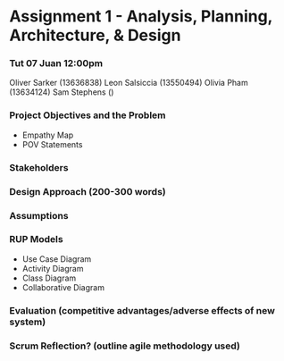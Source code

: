 # Assignment 1 - Analysis, Planning, Architecture, & Design
### Tut 07 Juan 12:00pm

Oliver Sarker (13636838)
Leon Salsiccia (13550494)
Olivia Pham (13634124)
Sam Stephens ()

### Project Objectives and the Problem
* Empathy Map
* POV Statements

### Stakeholders

### Design Approach (200-300 words)

### Assumptions

### RUP Models
* Use Case Diagram
* Activity Diagram
* Class Diagram
* Collaborative Diagram

### Evaluation (competitive advantages/adverse effects of new system)

### Scrum Reflection? (outline agile methodology used)
